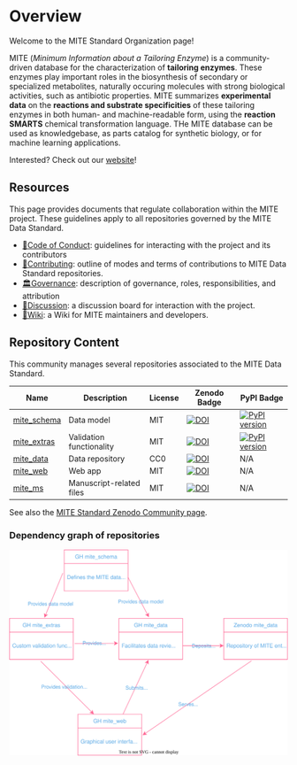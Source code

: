 # Overview

Welcome to the MITE Standard Organization page!

MITE (*Minimum Information about a Tailoring Enzyme*) is a community-driven database for the characterization of **tailoring enzymes**.
These enzymes play important roles in the biosynthesis of secondary or specialized metabolites, naturally occuring molecules with strong biological activities, such as antibiotic properties.
MITE summarizes **experimental data** on the **reactions and substrate specificities** of these tailoring enzymes in both human- and machine-readable form, using the **reaction SMARTS** chemical transformation language.
THe MITE database can be used as knowledgebase, as parts catalog for synthetic biology, or for machine learning applications.

Interested? Check out our [website](https://mite.bioinformatics.nl/)!

## Resources

This page provides documents that regulate collaboration within the MITE project.
These guidelines apply to all repositories governed by the MITE Data Standard.

- [📜Code of Conduct](../CODE_OF_CONDUCT.md): guidelines for interacting with the project and its contributors
- [🤝Contributing](../CONTRIBUTING.md): outline of modes and terms of contributions to MITE Data Standard repositories.
- [🏛Governance](../GOVERNANCE.md): description of governance, roles, responsibilities, and attribution
- [👥Discussion](https://github.com/orgs/mite-standard/discussions): a discussion board for interaction with the project.
- [📄Wiki](https://github.com/mite-standard/.github/wiki): a Wiki for MITE maintainers and developers.

## Repository Content

This community manages several repositories associated to the MITE Data Standard. 


| Name                                                        | Description              | License | Zenodo Badge | PyPI Badge |
|-------------------------------------------------------------|--------------------------| ---------- | ------------ | ---------- |
| [mite_schema](https://github.com/mite-standard/mite_schema) | Data model               | MIT | [![DOI](https://zenodo.org/badge/838326204.svg)](https://zenodo.org/doi/10.5281/zenodo.13294150) | [![PyPI version](https://badge.fury.io/py/mite-schema.svg)](https://badge.fury.io/py/mite-schema) |
| [mite_extras](https://github.com/mite-standard/mite_extras) | Validation functionality | MIT | [![DOI](https://zenodo.org/badge/804997522.svg)](https://doi.org/10.5281/zenodo.13941745) | [![PyPI version](https://badge.fury.io/py/mite-extras.svg)](https://badge.fury.io/py/mite-extras) |
| [mite_data](https://github.com/mite-standard/mite_data)     | Data repository          | CC0 | [![DOI](https://zenodo.org/badge/834042284.svg)](https://zenodo.org/doi/10.5281/zenodo.13294303) | N/A |
| [mite_web](https://github.com/mite-standard/mite_web)       | Web app                  | MIT | [![DOI](https://zenodo.org/badge/874302233.svg)](https://doi.org/10.5281/zenodo.14933931) | N/A | 
| [mite_ms](https://github.com/mite-standard/mite_ms)         | Manuscript-related files | MIT | [![DOI](https://zenodo.org/badge/889083197.svg)](https://doi.org/10.5281/zenodo.16875018)   | N/A | 


See also the [MITE Standard Zenodo Community page](https://zenodo.org/communities/mite-standard/).

### Dependency graph of repositories

![draw.io graph](./mite_standard_repo_dependency_graph.drawio.svg)
